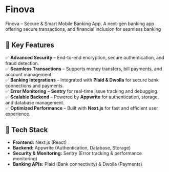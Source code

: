 # Finova
Finova –  Secure &amp; Smart Mobile Banking App. A next-gen banking app offering secure transactions, and financial inclusion for seamless banking


## 🔑 Key Features  
✅ **Advanced Security** – End-to-end encryption, secure authentication, and fraud detection.  
✅ **Seamless Transactions** – Supports money transfers, bill payments, and account management.  
✅ **Banking Integrations** – Integrated with **Plaid & Dwolla** for secure bank connections and payments.  
✅ **Error Monitoring** – **Sentry** for real-time issue tracking and debugging.  
✅ **Scalable Backend** – Powered by **Appwrite** for authentication, storage, and database management.  
✅ **Optimized Performance** – Built with **Next.js** for fast and efficient user experience.  

## 🚀 Tech Stack  
- **Frontend:** Next.js (React)  
- **Backend:** Appwrite (Authentication, Database, Storage)  
- **Security & Monitoring:** Sentry (Error tracking & performance monitoring)  
- **Banking APIs:** Plaid (Bank connectivity) & Dwolla (Payments)  
